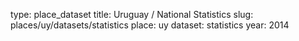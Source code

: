type: place_dataset
title: Uruguay / National Statistics
slug: places/uy/datasets/statistics
place: uy
dataset: statistics
year: 2014

